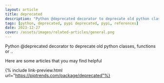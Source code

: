 ```yaml
---
layout: article
title: deprecated
description: "Python @deprecated decorator to deprecate old python classes, functions or .."
tags: [python, deprecated, pypi deprecated, pypi, references]
date: 2023-12-27
cover: /assets/images/related-articles/general.png
---
```


Python @deprecated decorator to deprecate old python classes, functions or ..

Here are some articles that you may find helpful

{% include link-preview.html url="https://piptrends.com/package/deprecated"%}